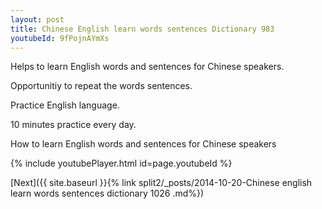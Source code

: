 ```yaml
---
layout: post
title: Chinese English learn words sentences Dictionary 983 
youtubeId: 9fPojnAYmXs
---
```

 
 
Helps to learn English words and sentences for Chinese speakers.

Opportunitiy to repeat the words sentences. 

Practice English language. 
 
10 minutes practice every day. 
 
How to learn English words and sentences for Chinese speakers 
 
{% include youtubePlayer.html id=page.youtubeId %}
 
 
[Next]({{ site.baseurl }}{% link  split2/_posts/2014-10-20-Chinese english learn words sentences dictionary 1026 .md%})
 
